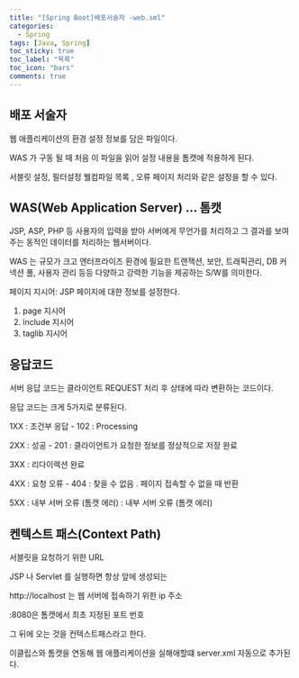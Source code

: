 ```yaml
---
title: "[Spring Boot]배포서술자 -web.sml"
categories:
  - Spring
tags: [Java, Spring]
toc_sticky: true
toc_label: "목록"
toc_icon: "bars"
comments: true
---
```


## 배포 서술자

웹 애플리케이션의 환경 설정 정보를 담은 파일이다.

WAS 가 구동 될 때 처음 이 파일을 읽어 설정 내용을 톰캣에 적용하게 된다.

서블릿 설정, 필터설정 웰컴파일 목록 , 오류 페이지 처리와 같은 설정을 할 수 있다.

## WAS(Web Application Server) … 톰캣

JSP, ASP, PHP 등 사용자의 입력을 받아 서버에게 무언가를 처리하고 그 결과를 보여주는 동적인 데이터를 처리하는 웹서버이다.

WAS 는 규모가 크고 엔터프라이즈 환경에 필요한 트랜잭션, 보안, 트래픽관리, DB 커넥션 풀, 사용자 관리 등등 다양하고 강력한 기능을 제공하는 S/W를 의미한다.

페이지 지시어: JSP 페이지에 대한 정보를 설정한다.

1. page 지시어
2. include 지시어
3. taglib 지시어

## 응답코드

서버 응답 코드는 클라이언트 REQUEST 처리 후 상태에 따라 변환하는 코드이다.

응답 코드는 크게 5가지로 분류된다.

1XX : 조건부 응답 - 102 : Processing

2XX : 성공 - 201 : 클라이언트가 요청한 정보를 정상적으로 저장 완료

3XX : 리다이렉션 완료

4XX : 요청 오류 - 404 : 찾을 수 없음 . 페이지 접속할 수 없을 때 반환

5XX : 내부 서버 오류 (톰캣 에러) : 내부 서버 오류 (톰캣 에러)

## 켄텍스트 패스(Context Path)

서블릿을 요청하기 위한 URL

JSP 나 Servlet 를 실행하면 항상 앞에 생성되는

http://localhost 는 웹 서버에 접속하기 위한 ip 주소

:8080은 톰캣에서 최초 지정된 포트 번호

그 뒤에 오는 것을 컨텍스트패스라고 한다.

이클립스와 톰캣을 연동해 웹 애플리케이션을 실해애할떄 server.xml 자동으로 추가된다.
